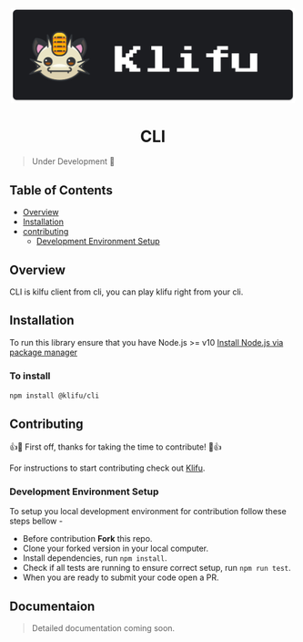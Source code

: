 <p align="center">
<img src="https://github.com/Klifu/klifu/blob/main/assets/banner-dark.png" alt="banner" width="500" />
<br>
<h1 align="center">CLI</h1>

</p>

> Under Development 🔨

## Table of Contents
- [Overview](#overview)
- [Installation](#installation)
- [contributing](#contributing)
	- [Development Environment Setup](#development-environment-setup) 

## Overview
CLI is kilfu client from cli, you can play klifu right from your cli. 

## Installation
To run this library ensure that you have Node.js >= v10 [Install Node.js via package manager](https://nodejs.org/en/download/package-manager/)

### To install

```bash
npm install @klifu/cli
```

## Contributing
👍🎉 First off, thanks for taking the time to contribute! 🎉👍

For instructions to start contributing check out [Klifu](https://github.com/klifu/klifu).

### Development Environment Setup
To setup you local development environment for contribution follow these steps bellow -

- Before contribution **Fork** this repo.
- Clone your forked version in your local computer. 
- Install dependencies, run `npm install`. 
- Check if all tests are running to ensure correct setup, run `npm run test`. 
- When you are ready to submit your code open a PR. 

## Documentaion 
> Detailed documentation coming soon. 
